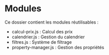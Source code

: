 # Modules

Ce dossier contient les modules réutilisables :
- calcul-prix.js : Calcul des prix
- calendrier.js : Gestion du calendrier
- filtres.js : Système de filtrage
- property-manager.js : Gestion des propriétés
